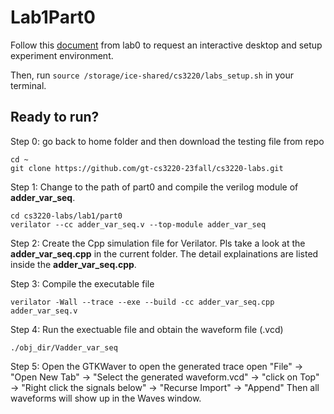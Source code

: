 # Lab1Part0

Follow this [document](https://docs.google.com/document/d/1AEyVnDq-EX87BF8rP6L7kGDFoxXFHFT3Fsqeemnlcyk/edit?usp=sharing) from lab0 to request an interactive desktop and setup experiment environment.

Then, run `source /storage/ice-shared/cs3220/labs_setup.sh` in your terminal.

## Ready to run?
Step 0: go back to home folder and then download the testing file from repo 
```
cd ~
git clone https://github.com/gt-cs3220-23fall/cs3220-labs.git
```

Step 1: Change to the path of part0 and compile the verilog module of **adder_var_seq**. 
```
cd cs3220-labs/lab1/part0
verilator --cc adder_var_seq.v --top-module adder_var_seq
```

Step 2: Create the Cpp simulation file for Verilator. Pls take a look at the **adder_var_seq.cpp** in the current folder. The detail explainations are listed inside the  **adder_var_seq.cpp**.

Step 3: Compile the executable file
```
verilator -Wall --trace --exe --build -cc adder_var_seq.cpp adder_var_seq.v
```

Step 4: Run the exectuable file and obtain the waveform file (.vcd)
```
./obj_dir/Vadder_var_seq
```

Step 5: Open the GTKWaver to open the generated trace
open "File" -> "Open New Tab" -> "Select the generated waveform.vcd" -> "click on Top" -> "Right click the signals below" -> "Recurse Import" -> "Append" 
Then all waveforms will show up in the Waves window.
